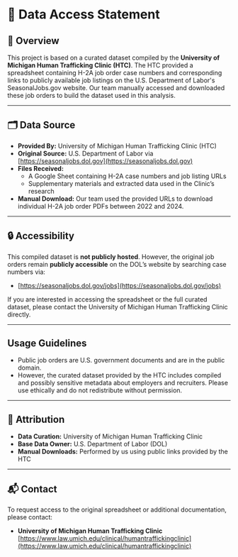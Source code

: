 # 📂 Data Access Statement

## 📌 Overview

This project is based on a curated dataset compiled by the **University of Michigan Human Trafficking Clinic (HTC)**. The HTC provided a spreadsheet containing H-2A job order case numbers and corresponding links to publicly available job listings on the U.S. Department of Labor's SeasonalJobs.gov website. Our team manually accessed and downloaded these job orders to build the dataset used in this analysis.

---

## 🗂️ Data Source

- **Provided By:** University of Michigan Human Trafficking Clinic (HTC)
- **Original Source:** U.S. Department of Labor via [https://seasonaljobs.dol.gov](https://seasonaljobs.dol.gov)
- **Files Received:**
  - A Google Sheet containing H-2A case numbers and job listing URLs
  - Supplementary materials and extracted data used in the Clinic’s research
- **Manual Download:** Our team used the provided URLs to download individual H-2A job order PDFs between 2022 and 2024.

---

## 🔒 Accessibility

This compiled dataset is **not publicly hosted**. However, the original job orders remain **publicly accessible** on the DOL’s website by searching case numbers via:
- [https://seasonaljobs.dol.gov/jobs](https://seasonaljobs.dol.gov/jobs)

If you are interested in accessing the spreadsheet or the full curated dataset, please contact the University of Michigan Human Trafficking Clinic directly.

---

## Usage Guidelines

- Public job orders are U.S. government documents and are in the public domain.
- However, the curated dataset provided by the HTC includes compiled and possibly sensitive metadata about employers and recruiters. Please use ethically and do not redistribute without permission.

---

## 👥 Attribution

- **Data Curation:** University of Michigan Human Trafficking Clinic
- **Base Data Owner:** U.S. Department of Labor (DOL)
- **Manual Downloads:** Performed by us using public links provided by the HTC

---

## 📬 Contact

To request access to the original spreadsheet or additional documentation, please contact:

- **University of Michigan Human Trafficking Clinic**  
  [https://www.law.umich.edu/clinical/humantraffickingclinic](https://www.law.umich.edu/clinical/humantraffickingclinic)
